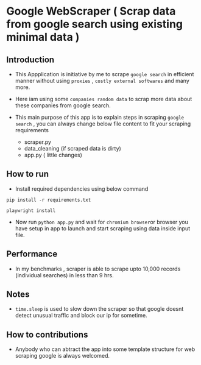# Google WebScraper ( Scrap data from google search using existing minimal data )

## Introduction
- This Appplication is initiative by me to scrape `google search` in efficient manner without using `proxies` , `costly external softwares` and many more.

- Here iam using some `companies random data` to scrap more data about these companies from google search.

- This main purpose of this app is to explain steps in scraping `google search` , you can always change below file content to fit your scraping requirements
  -   scraper.py
  -   data_cleaning (if scraped data is dirty)
  -   app.py ( little changes)

## How to run
- Install required dependencies using below command 
```
pip install -r requirements.txt

playwright install

```
- Now run `python app.py` and wait for `chromium browser`or browser you have setup in app to launch and start scraping using data inside input file.

## Performance
- In my benchmarks , scraper is able to scrape upto 10,000 records (individual searches) in less than 9 hrs.

## Notes
- `time.sleep` is used to slow down the scraper so that google doesnt detect unusual traffic and block our ip for sometime.

## How to contributions
- Anybody who can abtract the app into some template structure for web scraping google is always welcomed.
